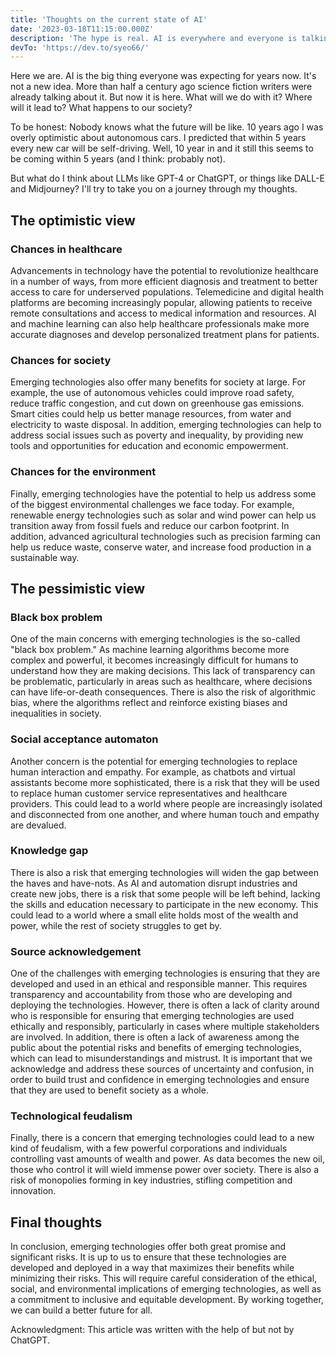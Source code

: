 ```yaml
---
title: 'Thoughts on the current state of AI'
date: '2023-03-18T11:15:00.000Z'
description: 'The hype is real. AI is everywhere and everyone is talking about it. What do I think about it? What is the future of AI?'
devTo: 'https://dev.to/syeo66/'
---
```


Here we are. AI is the big thing everyone was expecting for years now. It's not a new idea. More than half a century ago science fiction writers were already talking about it. But now it is here. What will we do with it? Where will it lead to? What happens to our society?

To be honest: Nobody knows what the future will be like. 10 years ago I was overly optimistic about autonomous cars. I predicted that within 5 years every new car will be self-driving. Well, 10 year in and it still this seems to be coming within 5 years (and I think: probably not).

But what do I think about LLMs like GPT-4 or ChatGPT, or things like DALL-E and Midjourney? I'll try to take you on a journey through my thoughts. 

## The optimistic view 

### Chances in healthcare 
Advancements in technology have the potential to revolutionize healthcare in a number of ways, from more efficient diagnosis and treatment to better access to care for underserved populations. Telemedicine and digital health platforms are becoming increasingly popular, allowing patients to receive remote consultations and access to medical information and resources. AI and machine learning can also help healthcare professionals make more accurate diagnoses and develop personalized treatment plans for patients.

### Chances for society 
Emerging technologies also offer many benefits for society at large. For example, the use of autonomous vehicles could improve road safety, reduce traffic congestion, and cut down on greenhouse gas emissions. Smart cities could help us better manage resources, from water and electricity to waste disposal. In addition, emerging technologies can help to address social issues such as poverty and inequality, by providing new tools and opportunities for education and economic empowerment.

### Chances for the environment
Finally, emerging technologies have the potential to help us address some of the biggest environmental challenges we face today. For example, renewable energy technologies such as solar and wind power can help us transition away from fossil fuels and reduce our carbon footprint. In addition, advanced agricultural technologies such as precision farming can help us reduce waste, conserve water, and increase food production in a sustainable way.

## The pessimistic view 

### Black box problem 
One of the main concerns with emerging technologies is the so-called "black box problem." As machine learning algorithms become more complex and powerful, it becomes increasingly difficult for humans to understand how they are making decisions. This lack of transparency can be problematic, particularly in areas such as healthcare, where decisions can have life-or-death consequences. There is also the risk of algorithmic bias, where the algorithms reflect and reinforce existing biases and inequalities in society.

### Social acceptance automaton
Another concern is the potential for emerging technologies to replace human interaction and empathy. For example, as chatbots and virtual assistants become more sophisticated, there is a risk that they will be used to replace human customer service representatives and healthcare providers. This could lead to a world where people are increasingly isolated and disconnected from one another, and where human touch and empathy are devalued.

### Knowledge gap 
There is also a risk that emerging technologies will widen the gap between the haves and have-nots. As AI and automation disrupt industries and create new jobs, there is a risk that some people will be left behind, lacking the skills and education necessary to participate in the new economy. This could lead to a world where a small elite holds most of the wealth and power, while the rest of society struggles to get by.

### Source acknowledgement
One of the challenges with emerging technologies is ensuring that they are developed and used in an ethical and responsible manner. This requires transparency and accountability from those who are developing and deploying the technologies. However, there is often a lack of clarity around who is responsible for ensuring that emerging technologies are used ethically and responsibly, particularly in cases where multiple stakeholders are involved. In addition, there is often a lack of awareness among the public about the potential risks and benefits of emerging technologies, which can lead to misunderstandings and mistrust. It is important that we acknowledge and address these sources of uncertainty and confusion, in order to build trust and confidence in emerging technologies and ensure that they are used to benefit society as a whole.

### Technological feudalism
Finally, there is a concern that emerging technologies could lead to a new kind of feudalism, with a few powerful corporations and individuals controlling vast amounts of wealth and power. As data becomes the new oil, those who control it will wield immense power over society. There is also a risk of monopolies forming in key industries, stifling competition and innovation.

## Final thoughts
In conclusion, emerging technologies offer both great promise and significant risks. It is up to us to ensure that these technologies are developed and deployed in a way that maximizes their benefits while minimizing their risks. This will require careful consideration of the ethical, social, and environmental implications of emerging technologies, as well as a commitment to inclusive and equitable development. By working together, we can build a better future for all.

Acknowledgment: This article was written with the help of but not by ChatGPT.
